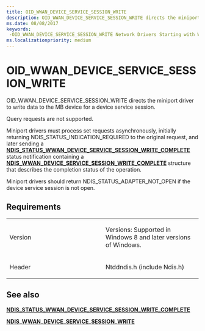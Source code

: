 ```yaml
---
title: OID_WWAN_DEVICE_SERVICE_SESSION_WRITE
description: OID_WWAN_DEVICE_SERVICE_SESSION_WRITE directs the miniport driver to write data to the MB device for a device service session.NDIS_STATUS_WWAN_DEVICE_SERVICE_SESSION_WRITE_COMPLETE status notification containing a NDIS_WWAN_DEVICE_SERVICE_SESSION_WRITE_COMPLETE structure that describes the completion status of the operation.
ms.date: 08/08/2017
keywords: 
 -OID_WWAN_DEVICE_SERVICE_SESSION_WRITE Network Drivers Starting with Windows Vista
ms.localizationpriority: medium
---
```


# OID\_WWAN\_DEVICE\_SERVICE\_SESSION\_WRITE


OID\_WWAN\_DEVICE\_SERVICE\_SESSION\_WRITE directs the miniport driver to write data to the MB device for a device service session.

Query requests are not supported.

Miniport drivers must process set requests asynchronously, initially returning NDIS\_STATUS\_INDICATION\_REQUIRED to the original request, and later sending a [**NDIS\_STATUS\_WWAN\_DEVICE\_SERVICE\_SESSION\_WRITE\_COMPLETE**](./ndis-status-wwan-device-service-session-write-complete.md) status notification containing a [**NDIS\_WWAN\_DEVICE\_SERVICE\_SESSION\_WRITE\_COMPLETE**](/windows-hardware/drivers/ddi/ndiswwan/ns-ndiswwan-_ndis_wwan_device_service_session_write_complete) structure that describes the completion status of the operation.

Miniport drivers should return NDIS\_STATUS\_ADAPTER\_NOT\_OPEN if the device service session is not open.

Requirements
------------

<table>
<colgroup>
<col width="50%" />
<col width="50%" />
</colgroup>
<tbody>
<tr class="odd">
<td><p>Version</p></td>
<td><p>Versions: Supported in Windows 8 and later versions of Windows.</p></td>
</tr>
<tr class="even">
<td><p>Header</p></td>
<td>Ntddndis.h (include Ndis.h)</td>
</tr>
</tbody>
</table>

## See also


[**NDIS\_STATUS\_WWAN\_DEVICE\_SERVICE\_SESSION\_WRITE\_COMPLETE**](./ndis-status-wwan-device-service-session-write-complete.md)

[**NDIS\_WWAN\_DEVICE\_SERVICE\_SESSION\_WRITE**](/windows-hardware/drivers/ddi/ndiswwan/ns-ndiswwan-_ndis_wwan_device_service_session_write)

 


